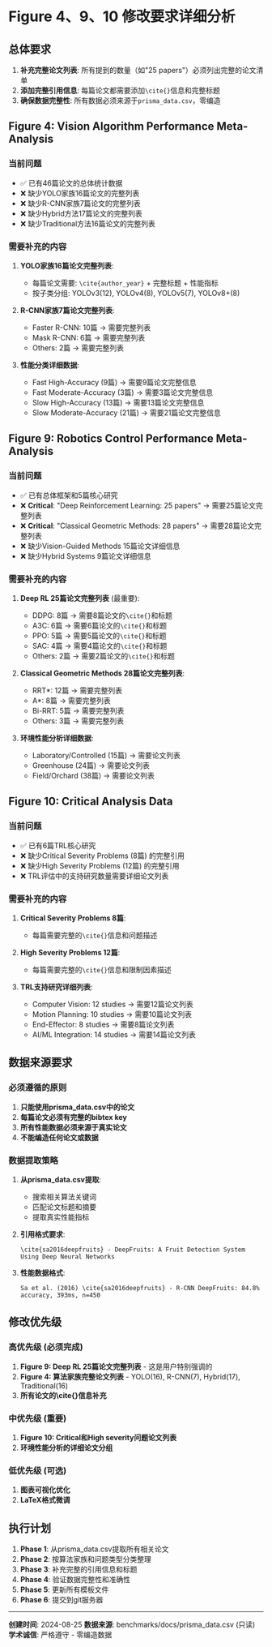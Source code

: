 # Figure 4、9、10 修改要求详细分析

## 总体要求
1. **补充完整论文列表**: 所有提到的数量（如"25 papers"）必须列出完整的论文清单
2. **添加完整引用信息**: 每篇论文都需要添加`\cite{}`信息和完整标题
3. **确保数据完整性**: 所有数据必须来源于`prisma_data.csv`，零编造

## Figure 4: Vision Algorithm Performance Meta-Analysis

### 当前问题
- ✅ 已有46篇论文的总体统计数据
- ❌ 缺少YOLO家族16篇论文的完整列表
- ❌ 缺少R-CNN家族7篇论文的完整列表  
- ❌ 缺少Hybrid方法17篇论文的完整列表
- ❌ 缺少Traditional方法16篇论文的完整列表

### 需要补充的内容
1. **YOLO家族16篇论文完整列表**:
   - 每篇论文需要: `\cite{author_year}` + 完整标题 + 性能指标
   - 按子类分组: YOLOv3(12), YOLOv4(8), YOLOv5(7), YOLOv8+(8)
   
2. **R-CNN家族7篇论文完整列表**:
   - Faster R-CNN: 10篇 → 需要完整列表
   - Mask R-CNN: 6篇 → 需要完整列表
   - Others: 2篇 → 需要完整列表

3. **性能分类详细数据**:
   - Fast High-Accuracy (9篇) → 需要9篇论文完整信息
   - Fast Moderate-Accuracy (3篇) → 需要3篇论文完整信息
   - Slow High-Accuracy (13篇) → 需要13篇论文完整信息
   - Slow Moderate-Accuracy (21篇) → 需要21篇论文完整信息

## Figure 9: Robotics Control Performance Meta-Analysis

### 当前问题
- ✅ 已有总体框架和5篇核心研究
- ❌ **Critical**: "Deep Reinforcement Learning: 25 papers" → 需要25篇论文完整列表
- ❌ **Critical**: "Classical Geometric Methods: 28 papers" → 需要28篇论文完整列表
- ❌ 缺少Vision-Guided Methods 15篇论文详细信息
- ❌ 缺少Hybrid Systems 9篇论文详细信息

### 需要补充的内容
1. **Deep RL 25篇论文完整列表** (最重要):
   - DDPG: 8篇 → 需要8篇论文的`\cite{}`和标题
   - A3C: 6篇 → 需要6篇论文的`\cite{}`和标题  
   - PPO: 5篇 → 需要5篇论文的`\cite{}`和标题
   - SAC: 4篇 → 需要4篇论文的`\cite{}`和标题
   - Others: 2篇 → 需要2篇论文的`\cite{}`和标题

2. **Classical Geometric Methods 28篇论文完整列表**:
   - RRT*: 12篇 → 需要完整列表
   - A*: 8篇 → 需要完整列表
   - Bi-RRT: 5篇 → 需要完整列表
   - Others: 3篇 → 需要完整列表

3. **环境性能分析详细数据**:
   - Laboratory/Controlled (15篇) → 需要论文列表
   - Greenhouse (24篇) → 需要论文列表  
   - Field/Orchard (38篇) → 需要论文列表

## Figure 10: Critical Analysis Data

### 当前问题
- ✅ 已有6篇TRL核心研究
- ❌ 缺少Critical Severity Problems (8篇) 的完整引用
- ❌ 缺少High Severity Problems (12篇) 的完整引用
- ❌ TRL评估中的支持研究数量需要详细论文列表

### 需要补充的内容
1. **Critical Severity Problems 8篇**:
   - 每篇需要完整的`\cite{}`信息和问题描述
   
2. **High Severity Problems 12篇**:
   - 每篇需要完整的`\cite{}`信息和限制因素描述

3. **TRL支持研究详细列表**:
   - Computer Vision: 12 studies → 需要12篇论文列表
   - Motion Planning: 10 studies → 需要10篇论文列表
   - End-Effector: 8 studies → 需要8篇论文列表
   - AI/ML Integration: 14 studies → 需要14篇论文列表

## 数据来源要求

### 必须遵循的原则
1. **只能使用prisma_data.csv中的论文**
2. **每篇论文必须有完整的bibtex key**
3. **所有性能数据必须来源于真实论文**
4. **不能编造任何论文或数据**

### 数据提取策略
1. **从prisma_data.csv提取**:
   - 搜索相关算法关键词
   - 匹配论文标题和摘要
   - 提取真实性能指标

2. **引用格式要求**:
   ```
   \cite{sa2016deepfruits} - DeepFruits: A Fruit Detection System Using Deep Neural Networks
   ```

3. **性能数据格式**:
   ```
   Sa et al. (2016) \cite{sa2016deepfruits} - R-CNN DeepFruits: 84.8% accuracy, 393ms, n=450
   ```

## 修改优先级

### 高优先级 (必须完成)
1. **Figure 9: Deep RL 25篇论文完整列表** - 这是用户特别强调的
2. **Figure 4: 算法家族完整论文列表** - YOLO(16), R-CNN(7), Hybrid(17), Traditional(16)
3. **所有论文的\cite{}信息补充**

### 中优先级 (重要)
1. **Figure 10: Critical和High severity问题论文列表**
2. **环境性能分析的详细论文分组**

### 低优先级 (可选)
1. **图表可视化优化**
2. **LaTeX格式微调**

## 执行计划

1. **Phase 1**: 从prisma_data.csv提取所有相关论文
2. **Phase 2**: 按算法家族和问题类型分类整理  
3. **Phase 3**: 补充完整的引用信息和标题
4. **Phase 4**: 验证数据完整性和准确性
5. **Phase 5**: 更新所有模板文件
6. **Phase 6**: 提交到git服务器

---
**创建时间**: 2024-08-25
**数据来源**: benchmarks/docs/prisma_data.csv (只读)
**学术诚信**: 严格遵守 - 零编造数据